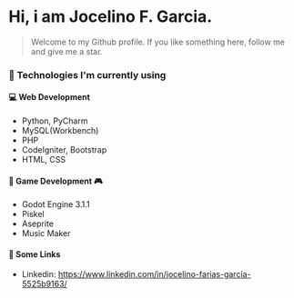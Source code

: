 <h1>Hi, i am Jocelino F. Garcia.</h1>

> Welcome to my Github profile. If you like something here, follow me and give me a star.

### :scroll: Technologies I'm currently using

#### :computer: Web Development

 - Python, PyCharm
 - MySQL(Workbench)
 - PHP
 - CodeIgniter, Bootstrap
 - HTML, CSS
 
#### :space_invader: Game Development :video_game:
 - Godot Engine 3.1.1
 - Piskel
 - Aseprite
 - Music Maker
 
#### :busts_in_silhouette: Some Links
 - Linkedin: https://www.linkedin.com/in/jocelino-farias-garcia-5525b9163/
